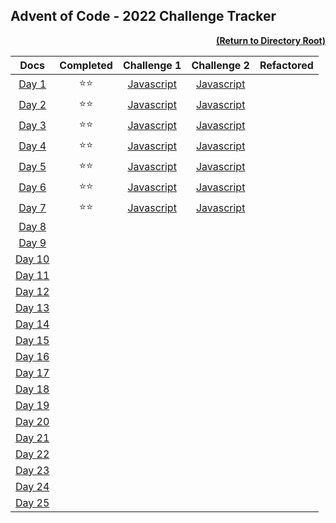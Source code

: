 ## Advent of Code - 2022 Challenge Tracker

[<p align="right">**(Return to Directory Root)**</p>](https://github.com/BeckTimothy/Advent-of-Code/)

|                    **Docs**                    | **Completed** |                                               **Challenge 1**                                               |                                               **Challenge 2**                                               | **Refactored** |
|:----------------------------------------------:|:-------------:|:-----------------------------------------------------------------------------------------------------------:|:-----------------------------------------------------------------------------------------------------------:|:---------:|
|  [Day 1](https://adventofcode.com/2022/day/1)  | :star::star:  | [Javascript](https://github.com/BeckTimothy/Advent-of-Code/blob/master/2022/12-01-22/challenge-1/script.js) | [Javascript](https://github.com/BeckTimothy/Advent-of-Code/blob/master/2022/12-01-22/challenge-2/script.js) |  |
|  [Day 2](https://adventofcode.com/2022/day/2)  | :star::star:  | [Javascript](https://github.com/BeckTimothy/Advent-of-Code/blob/master/2022/12-02-22/challenge-1/script.js) | [Javascript](https://github.com/BeckTimothy/Advent-of-Code/blob/master/2022/12-02-22/challenge-2/script.js) |  |
|  [Day 3](https://adventofcode.com/2022/day/3)  | :star::star:  | [Javascript](https://github.com/BeckTimothy/Advent-of-Code/blob/master/2022/12-03-22/challenge-1/script.js) | [Javascript](https://github.com/BeckTimothy/Advent-of-Code/blob/master/2022/12-03-22/challenge-2/script.js) |  |
|  [Day 4](https://adventofcode.com/2022/day/4)  | :star::star:  | [Javascript](https://github.com/BeckTimothy/Advent-of-Code/blob/master/2022/12-04-22/challenge-1/script.js) | [Javascript](https://github.com/BeckTimothy/Advent-of-Code/blob/master/2022/12-04-22/challenge-2/script.js) |  |
|  [Day 5](https://adventofcode.com/2022/day/5)  | :star::star:  | [Javascript](https://github.com/BeckTimothy/Advent-of-Code/blob/master/2022/12-05-22/challenge-1/script.js) | [Javascript](https://github.com/BeckTimothy/Advent-of-Code/blob/master/2022/12-05-22/challenge-2/script.js) |  |
|  [Day 6](https://adventofcode.com/2022/day/6)  | :star::star:  | [Javascript](https://github.com/BeckTimothy/Advent-of-Code/blob/master/2022/12-06-22/challenge-1/script.js) | [Javascript](https://github.com/BeckTimothy/Advent-of-Code/blob/master/2022/12-06-22/challenge-2/script.js) |  | 
|  [Day 7](https://adventofcode.com/2022/day/7)  | :star::star:  | [Javascript](https://github.com/BeckTimothy/Advent-of-Code/blob/master/2022/12-07-22/challenge-1/script.js) | [Javascript](https://github.com/BeckTimothy/Advent-of-Code/blob/master/2022/12-07-22/challenge-2/script.js) |  |
|  [Day 8](https://adventofcode.com/2022/day/8)  |   |                                                                                                             |                                                                                                             |  |
|  [Day 9](https://adventofcode.com/2022/day/9)  |               |                                                                                                             |                                                                                                             |  |
| [Day 10](https://adventofcode.com/2022/day/10) |               |                                                                                                             |                                                                                                             |  |
| [Day 11](https://adventofcode.com/2022/day/11) |               |                                                                                                             |                                                                                                             |  |
| [Day 12](https://adventofcode.com/2022/day/12) |               |                                                                                                             |                                                                                                             |  |
| [Day 13](https://adventofcode.com/2022/day/13) |               |                                                                                                             |                                                                                                             |  |
| [Day 14](https://adventofcode.com/2022/day/14) |               |                                                                                                             |                                                                                                             |  |
| [Day 15](https://adventofcode.com/2022/day/15) |               |                                                                                                             |                                                                                                             |  |
| [Day 16](https://adventofcode.com/2022/day/16) |               |                                                                                                             |                                                                                                             |  |
| [Day 17](https://adventofcode.com/2022/day/17) |               |                                                                                                             |                                                                                                             |  |
| [Day 18](https://adventofcode.com/2022/day/18) |               |                                                                                                             |                                                                                                             |  |
| [Day 19](https://adventofcode.com/2022/day/19) |               |                                                                                                             |                                                                                                             |  |
| [Day 20](https://adventofcode.com/2022/day/20) |               |                                                                                                             |                                                                                                             |  |
| [Day 21](https://adventofcode.com/2022/day/21) |               |                                                                                                             |                                                                                                             |  |
| [Day 22](https://adventofcode.com/2022/day/22) |               |                                                                                                             |                                                                                                             |  |
| [Day 23](https://adventofcode.com/2022/day/23) |               |                                                                                                             |                                                                                                             |  |
| [Day 24](https://adventofcode.com/2022/day/24) |               |                                                                                                             |                                                                                                             |  |
| [Day 25](https://adventofcode.com/2022/day/25) |               |                                                                                                             |                                                                                                             |  |